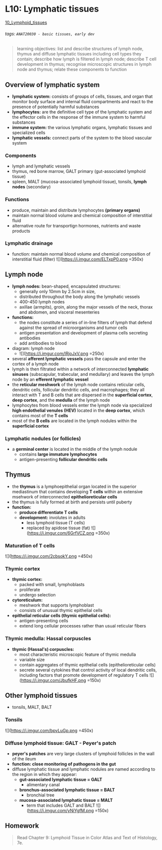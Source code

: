 # L10: Lymphatic tissues
[10_Lymphoid_tissues](https://brightspace.ucd.ie/d2l/le/content/155871/viewContent/1669065/View)
###### tags: `ANAT20030 - basic tissues, early dev`

> learning objectives: list and describe structures of lymph node, thymus and diffuse lymphatic tissues including cell types they contain; describe how lymph is filtered in lymph node; describe T cell development in thymus; recognise microscopic structures in lymph node and thymus; relate these components to function

## Overview of lymphatic system
- **lymphatic system:** consists of groups of cells, tissues, and organ that monitor body surface and internal fluid compartments and react to the presence of potentially harmful substances
- **lymphocytes:** are the definitive cell type of the lymphatic system and the effector cells in the response of the immune system to harmful substances
- **immune system:** the various lymphatic organs, lymphatic tissues and specialized cells
- **lymphatic vessels:** connect parts of the system to the blood vascular system

### Components
- lymph and lymphatic vessels
- thymus, red bone marrow, GALT primary (gut-associated lymphoid tissue)
- spleen, MALT (mucosa-associated lymphoid tissue), tonsils, **lymph nodes** (secondary)

### Functions
- produce, maintain and distribute lymphocytes **(primary organs)**
- maintain normal blood volume and chemical composition of interstitial fluid
- alternative route for transportign hormones, nutrients and waste products

### Lymphatic drainage
- function: maintain normal blood volume and chemical composition of interstitial fluid (filter)
![](https://i.imgur.com/ELTxpP0.png =350x)

## Lymph node
- **lymph nodes:** bean-shaped, encapsulated structures:
    - generally only 10mm by 2.5cm in size,
    - distributed throughout the body along the lymphatic vessels
    - 400-450 lymph nodes
    - axillae (armpits), groin, along the major vessels of the neck, thorax and abdomen, and visceral mesenteries
- **functions:**
    - the nodes constitute a series of in-line filters of lymph that defend against the spread of microorganisms and tumor cells
    - antigen presentation and development of plasma cells secreting antibodies
    - add antibodies to blood
- diagram: lymph node 
    - ![](https://i.imgur.com/lRjoJxV.png =250x)
- several **afferent lymphatic vessels** pass the capsule and enter the cortex of a lymph node
- lymph is then filtrated within a network of interconnected **lymphatic sinuses** (subscapular, trabecular, and medullary) and leaves the lymph node by an **efferent lymphatic vessel**
- the **reticular meshwork** of the lymph node contains reticular cells, dendritic cells, follicular dendritic cells, and macrophages; they all interact with T and B cells that are dispersed in the **superficial cortex**, **deep cortex**, and the **medulla** of the lymph node
- lymphocytes from blood vessels enter the lymph node via specialized **high endothelial venules (HEV)** located in the **deep cortex**, which contains most of the **T cells**
- most of the **B cells** are located in the lymph nodules within the **superficial cortex**

### Lymphatic nodules (or follicles)
- a **germinal center** is located in the middle of the lymph nodule
    - contains **large immature lymphocytes**
    - antigen-presenting **follicular dendritic cells**

## Thymus
- the **thymus** is a lymphoepithelial organ located in the superior mediastinum that contains developing **T cells** within an extensive msehwork of interconnected **epithelioreticular cells**
- the thymus is fully formed at birth and persists until puberty
- **function:**
    - **produce differentiate T cells**
    - **development:** involutes in adults 
        - less lymphoid tissue (T cells)
        - replaced by apidose tissue (fat)
        ![](https://i.imgur.com/6GrfVCZ.png =350x)

### Maturation of T cells
![](https://i.imgur.com/2cbsokY.png =450x)

### Thymic cortex
- **thymic cortex:**
    - packed with small, lymphoblasts
    - proliferate
    - undergo selection
- **cytoreticulum:**
    - meshwork that supports lymphoblast
    - consists of unusual thymic epithelial cells
- **epithelial reticular cells (thymic epithelial cells):**
    - antigen-presenting cells
    - extend long cellular processes rather than usual reticular fibers

### Thymic medulla: Hassal corpuscles
- **thymic (Hassal's) corpuscles:**
    - most characteristic microscopic feature of thymic medulla
    - variable size
    - contain aggregates of thymic epithelial cells (epithelioreticular cells)
    - secrete several cytokines that control activity of local dendritic cells, including factors that promote development of regulatory T cells
    ![](https://i.imgur.com/JbufkHF.png =150x)

## Other lymphoid tissues
- tonsils, MALT, BALT

### Tonsils
![](https://i.imgur.com/bpvLuGp.png =450x)

### Diffuse lymphoid tissue: GALT - Peyer's patch
- **peyer's patches** are very large clusters of lymphoid follicles in the wall of the ileum
- **function: close monitoring of pathogens in the gut**
- diffuse lymphatic tissue and lymphatic nodules are named according to the region in which they appear:
    - **gut-associated lymphatic tissue = GALT**
        - alimentary canal
    - **bronchus-associated lymphatic tissue = BALT**
        - bronchial tree
    - **mucosa-associated lymphatic tissue = MALT**
        - term that includes GALT and BALT
        ![](https://i.imgur.com/yNiYgfM.png =150x)

## Homework
> Read Chapter 9: Lymphoid Tissue in Color Atlas and Text of Histology, 7e.
